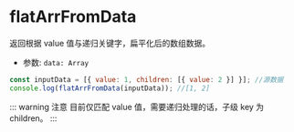 # flatArrFromData

返回根据 value 值与递归关键字，扁平化后的数组数据。

- 参数: `data: Array`

```js
const inputData = [{ value: 1, children: [{ value: 2 }] }]; //源数据
console.log(flatArrFromData(inputData)); //[1, 2]
```

::: warning 注意
目前仅匹配 value 值，需要递归处理的话，子级 key 为 children。
:::
